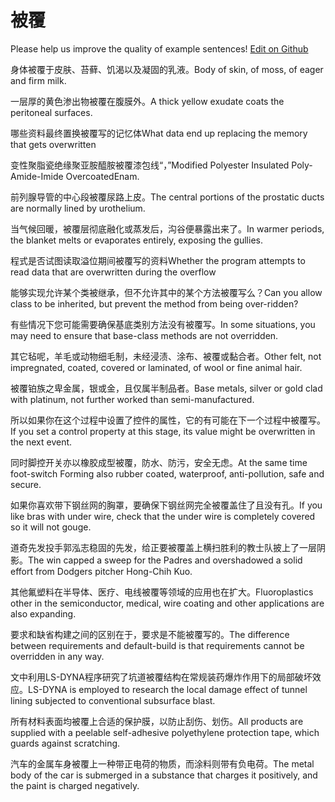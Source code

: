 # 被覆

Please help us improve the quality of example sentences! [Edit on Github](https://github.com/jiyushe/jiyu-example-sentence-source/blob/main/chinese/beifu_2.md)

<p><span class="chinese">身体被覆于皮肤、苔藓、饥渴以及凝固的乳液。</span><span class="english">Body of skin, of moss, of eager and firm milk.</span></p>

<p><span class="chinese">一层厚的黄色渗出物被覆在腹膜外。</span><span class="english">A thick yellow exudate coats the peritoneal surfaces.</span></p>

<p><span class="chinese">哪些资料最终置换被覆写的记忆体</span><span class="english">What data end up replacing the memory that gets overwritten</span></p>

<p><span class="chinese">变性聚脂瓷绝缘聚亚胺醯胺被覆漆包线“，”</span><span class="english">Modified Polyester Insulated Poly-Amide-Imide OvercoatedEnam.</span></p>

<p><span class="chinese">前列腺导管的中心段被覆尿路上皮。</span><span class="english">The central portions of the prostatic ducts are normally lined by urothelium.</span></p>

<p><span class="chinese">当气候回暖，被覆层彻底融化或蒸发后，沟谷便暴露出来了。</span><span class="english">In warmer periods, the blanket melts or evaporates entirely, exposing the gullies.</span></p>

<p><span class="chinese">程式是否试图读取溢位期间被覆写的资料</span><span class="english">Whether the program attempts to read data that are overwritten during the overflow</span></p>

<p><span class="chinese">能够实现允许某个类被继承，但不允许其中的某个方法被覆写么？</span><span class="english">Can you allow class to be inherited, but prevent the method from being over-ridden?</span></p>

<p><span class="chinese">有些情况下您可能需要确保基底类别方法没有被覆写。</span><span class="english">In some situations, you may need to ensure that base-class methods are not overridden.</span></p>

<p><span class="chinese">其它毡呢，羊毛或动物细毛制，未经浸渍、涂布、被覆或黏合者。</span><span class="english">Other felt, not impregnated, coated, covered or laminated, of wool or fine animal hair.</span></p>

<p><span class="chinese">被覆铂族之卑金属，银或金，且仅属半制品者。</span><span class="english">Base metals, silver or gold clad with platinum, not further worked than semi-manufactured.</span></p>

<p><span class="chinese">所以如果你在这个过程中设置了控件的属性，它的有可能在下一个过程中被覆写。</span><span class="english">If you set a control property at this stage, its value might be overwritten in the next event.</span></p>

<p><span class="chinese">同时脚控开关亦以橡胶成型被覆，防水、防污，安全无虑。</span><span class="english">At the same time foot-switch Forming also rubber coated, waterproof, anti-pollution, safe and secure.</span></p>

<p><span class="chinese">如果你喜欢带下钢丝网的胸罩，要确保下钢丝网完全被覆盖住了且没有孔。</span><span class="english">If you like bras with under wire, check that the under wire is completely covered so it will not gouge.</span></p>

<p><span class="chinese">道奇先发投手郭泓志稳固的先发，给正要被覆盖上横扫胜利的教士队披上了一层阴影。</span><span class="english">The win capped a sweep for the Padres and overshadowed a solid effort from Dodgers pitcher Hong-Chih Kuo.</span></p>

<p><span class="chinese">其他氟塑料在半导体、医疗、电线被覆等领域的应用也在扩大。</span><span class="english">Fluoroplastics other in the semiconductor, medical, wire coating and other applications are also expanding.</span></p>

<p><span class="chinese">要求和缺省构建之间的区别在于，要求是不能被覆写的。</span><span class="english">The difference between requirements and default-build is that requirements cannot be overridden in any way.</span></p>

<p><span class="chinese">文中利用LS-DYNA程序研究了坑道被覆结构在常规装药爆炸作用下的局部破坏效应。</span><span class="english">LS-DYNA is employed to research the local damage effect of tunnel lining subjected to conventional subsurface blast.</span></p>

<p><span class="chinese">所有材料表面均被覆上合适的保护膜，以防止刮伤、划伤。</span><span class="english">All products are supplied with a peelable self-adhesive polyethylene protection tape, which guards against scratching.</span></p>

<p><span class="chinese">汽车的金属车身被覆上一种带正电荷的物质，而涂料则带有负电荷。</span><span class="english">The metal body of the car is submerged in a substance that charges it positively, and the paint is charged negatively.</span></p>

